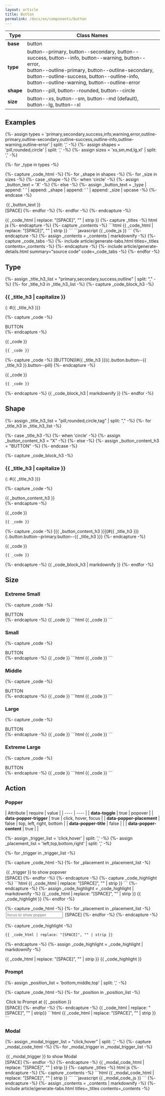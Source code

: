 ```yaml
---
layout: article
title: Button
permalink: /docs/en/components/button
---
```


| Type | Class Names |
| ---- | ---- |
| **base**  | button |
| **type**  | button\-\-primary, button\-\-secondary, button\-\-success, button\-\-info, button\-\-warning, button\-\-error, <br>button\-\-outline\-primary, button\-\-outline\-secondary, button\-\-outline\-success, button\-\-outline\-info, button\-\-outline\-warning, button\-\-outline\-error |
| **shape** | button\-\-pill, button\-\-rounded, button\-\-circle |
| **size**  | button\-\-xs, button\-\-sm, button\-\-md (default), button\-\-lg, button\-\-xl |

## Examples

<!-- ================================ -->
{%- assign types  = 'primary,secondary,success,info,warning,error,outline-primary,outline-secondary,outline-success,outline-info,outline-warning,outline-error' | split: ',' -%}
{%- assign shapes = 'pill,rounded,circle' | split: ',' -%}
{%- assign sizes  = 'xs,sm,md,lg,xl' | split: ',' -%}
<!-- ================================ -->
<style>
.example-button {
  margin: 2px 3px;
}
</style>
<!-- ================================ -->
<script>
{%- capture _code_js -%}
function copyButtonClass(el) {
  var classArr = Array.from(el.classList).filter(function(item) {
    return item != 'example-button';
  });
  var classStr = classArr.join(' ');
  TOOL.copyTextToClipboard(classStr);
  var promptClassArr = classArr.length>3 ? classArr.slice(0,3) : + classArr; 
  var promptClassStr = promptClassArr.join(' ') + '...';
  TOOL.prompt('Successfully copy class "'+ promptClassStr +'" to clipboard!');
}
{%- endcapture -%}
{{ _code_js }}
</script>
<!-- ================================ -->
{%- for _type in types -%}
<p>
{%- capture _code_html -%}
  {%- for _shape in shapes -%}
    {%- for _size in sizes -%}
      {%- case _shape -%}
        {%- when 'circle' -%}
          {%- assign _button_text = 'X' -%}
        {%- else -%}
          {%- assign _button_text = _type | append: ' ' | append: _shape | append: ' ' | append: _size | upcase -%}
      {%- endcase -%}
<div class="button button--{{ _type }} button--{{ _shape }} button--{{ _size }} example-button"
  onclick="javascript:copyButtonClass(this)"
  data-toggle="popover" 
  data-popper-trigger="hover" 
  data-popper-placement="top" 
  data-popper-title="" 
  data-popper-content="Copy class to Clipboard">
  {{ _button_text }}
</div>
[SPACE]
    {%- endfor -%}
  {%- endfor -%}
{%- endcapture -%}
</p>
<!-- ================================ -->
{{ _code_html | replace: "[SPACE]", "" | strip }}
<!-- ================================ -->
{%- capture _titles -%}
html
<!-- split title -->
js
{%- endcapture -%}
{%- capture _contents -%}
```html
{{ _code_html | replace: "[SPACE]", "" | strip }}
```
<!-- split content -->
```javascript
{{ _code_js }}
```
{%- endcapture -%}
{%- assign _contents = _contents | markdownify -%}
{%- capture _code_tabs -%}
{%- include article/generate-tabs.html titles=_titles contents=_contents -%}
{%- endcapture -%}
{%- include article/generate-details.html summary="source code" code=_code_tabs -%}
<!-- ================================ -->
{%- endfor -%}

<!-- ================================================================================================================================ -->

## Type

<!-- ================================ -->
{%- assign _title_h3_list = "primary,secondary,success,outline" | split: "," -%}
{%- for _title_h3 in _title_h3_list -%}
{%- capture _code_block_h3 -%}
<!-- ============================= -->
### {{ _title_h3 | capitalize }} 
{: #{{ _title_h3 }}}

<!-- ============================= -->
{%- capture _code -%}
<div class="button button--{{ _title_h3 }} button--pill">BUTTON</div>
{%- endcapture -%}

{{ _code }}

```html
{{ _code }}
```
<!-- ============================= -->
{%- capture _code -%}
[BUTTON](#{{ _title_h3 }}){:.button.button--{{ _title_h3 }}.button--pill}
{%- endcapture -%}

{{ _code }}

```html
{{ _code }}
```
<!-- ============================= -->
{%- endcapture -%}
{{ _code_block_h3 | markdownify }}
{%- endfor -%}

<!-- ================================================================================================================================ -->

## Shape

<!-- ================================ -->
{%- assign _title_h3_list = "pill,rounded,circle,tag" | split: "," -%}
{%- for _title_h3 in _title_h3_list -%}

{%- case _title_h3 -%}
  {%- when 'circle' -%}
    {%- assign _button_content_h3 = "X" -%}
  {%- else -%}
    {%- assign _button_content_h3 = "BUTTON" -%}
{%- endcase -%}

{%- capture _code_block_h3 -%}
<!-- ============================= -->
### {{ _title_h3 | capitalize }} 
{: #{{ _title_h3 }}}

<!-- ============================= -->
{%- capture _code -%}
<div class="button button--primary button--{{ _title_h3 }}">{{ _button_content_h3 }}</div>
{%- endcapture -%}

{{ _code }}

```html
{{ _code }}
```
<!-- ============================= -->
{%- capture _code -%}
[{{ _button_content_h3 }}](#{{ _title_h3 }}){:.button.button--primary.button--{{ _title_h3 }}}
{%- endcapture -%}

{{ _code }}

```html
{{ _code }}
```
<!-- ============================= -->
{%- endcapture -%}
{{ _code_block_h3 | markdownify }}
{%- endfor -%}

<!-- ================================================================================================================================ -->

## Size

### Extreme Small

<!-- ============================= -->
{%- capture _code -%}
<div class="button button--primary button--rounded button--xs">BUTTON</div>
{%- endcapture -%}
{{ _code }}
```html
{{ _code }}
```
<!-- ============================= -->

### Small

<!-- ============================= -->
{%- capture _code -%}
<div class="button button--primary button--rounded button--sm">BUTTON</div>
{%- endcapture -%}
{{ _code }}
```html
{{ _code }}
```
<!-- ============================= -->

### Middle

<!-- ============================= -->
{%- capture _code -%}
<div class="button button--primary button--rounded">BUTTON</div>
{%- endcapture -%}
{{ _code }}
```html
{{ _code }}
```
<!-- ============================= -->

### Large

<!-- ============================= -->
{%- capture _code -%}
<div class="button button--primary button--rounded button--lg">BUTTON</div>
{%- endcapture -%}
{{ _code }}
```html
{{ _code }}
```
<!-- ============================= -->

### Extreme Large

<!-- ============================= -->
{%- capture _code -%}
<div class="button button--primary button--rounded button--xl">BUTTON</div>
{%- endcapture -%}
{{ _code }}
```html
{{ _code }}
```
<!-- ============================= -->

## Action

### Popper

| Attribute | require | value |
| ---- | ---- |
| **data-toggle**  | true | popover |
| **data-popper-trigger**  | true | click, hover, focus |
| **data-popper-placement**  | false | top, left, right, bottom |
| **data-popper-title**  | false |  |
| **data-popper-content**  | true |  |

<!-- ============================= -->
{%- assign _trigger_list = 'click,hover' | split: ',' -%}
{%- assign _placement_list = 'left,top,bottom,right' | split: ',' -%}
<!-- ============================= -->
{%- for _trigger in _trigger_list -%}
<!-- ============================= -->
{%- capture _code_html -%}
{%- for _placement in _placement_list -%}
<div class="button button--primary button--pill example-button" 
data-toggle="popover" 
data-popper-trigger="{{ _trigger }}" 
data-popper-placement="{{ _placement }}" 
data-popper-title="Popper Title for {{ _trigger }}" 
data-popper-content="Popper Content for {{ _trigger }}">
{{ _trigger }} to show popover
</div>
[SPACE]
{%- endfor -%}
{%- endcapture -%}
<!-- ============================= -->
{%- capture _code_highlight -%}
```html
{{ _code_html | replace: "[SPACE]", "" | strip }}
```
{%- endcapture -%}
{%- assign _code_highlight = _code_highlight | markdownify -%}
<!-- ============================= -->
{{ _code_html | replace: "[SPACE]", "" | strip }}
{{ _code_highlight }}
<!-- ============================= -->
{%- endfor -%}
<!-- ============================= -->

<!-- ============================= -->
{%- capture _code_html -%}
{%- for _placement in _placement_list -%}
<input class="example-button"
placeholder="focus to show popper"
data-toggle="popover" 
data-popper-trigger="focus" 
data-popper-placement="{{ _placement }}" 
data-popper-title="Popper Title for focus" 
data-popper-content="Popper Content for focus">
[SPACE]
{%- endfor -%}
{%- endcapture -%}
<!-- ============================= -->
{%- capture _code_highlight -%}
```html
{{ _code_html | replace: "[SPACE]", "" | strip }}
```
{%- endcapture -%}
{%- assign _code_highlight = _code_highlight | markdownify -%}
<!-- ============================= -->
{{ _code_html | replace: "[SPACE]", "" | strip }}
{{ _code_highlight }}
<!-- ============================= -->

### Prompt

<!-- ============================= -->
{%- assign _position_list = 'bottom,middle,top' | split: ',' -%}
<!-- ============================= -->
{%- capture _code_html -%}
{%- for _position in _position_list -%}
<div class="button button--primary button--pill example-button"
  onclick="javascript:TOOL.prompt('hello world', {position: '{{ _position }}'})">
  Click to Prompt at {{ _position }}
</div>
[SPACE]
{%- endfor -%}
{%- endcapture -%}
<!-- ============================= -->
{{ _code_html |  replace: "[SPACE]", "" | strip}}
<!-- ============================= -->
```html
{{ _code_html | replace: "[SPACE]", "" | strip }}
```
<!-- ============================= -->

### Modal

<!-- ============================= -->
{%- assign _modal_trigger_list = "click,hover" | split: ',' -%}
{%- capture _modal_code_html -%}
{%- for _modal_trigger in _modal_trigger_list -%}
<div class="button button--primary button--rounded example-button"
data-toggle="modal" 
data-modal-trigger="{{ _modal_trigger }}" 
data-modal-showCallback="myModalShowCallback"
data-modal-hideCallback="myModalHideCallback"
>{{ _modal_trigger }} to show Modal</div>
[SPACE]
{%- endfor -%}
{%- endcapture -%}
<!-- ============================= -->
{{ _modal_code_html | replace: "[SPACE]", "" | strip }}
<script>
{%- capture _modal_code_js -%}
var _modalPromptId = 'asfasgasdkgblasrekarjaesfas';
function myModalShowCallback(modal) {
  console.trace('myModalShowCallback', modal);
  var prompt = TOOL.prompt('Click to Close this Modal', {
    position: 'middle',
    delay: -1 /* don't auto close */
  });
  modal[_modalPromptId] = prompt;
}
function myModalHideCallback(modal) {
  console.trace('myModalHideCallback', modal);
  var prompt = modal[_modalPromptId];
  if(prompt) {
    prompt.remove();
  }
}
{%- endcapture -%}
{{ _modal_code_js }}
</script>
<!-- ============================= -->
{%- capture _titles -%}
html
<!-- split title -->
js
{%- endcapture -%}
{%- capture _contents -%}
```html
{{ _modal_code_html | replace: "[SPACE]", "" | strip }}
```
<!-- split content -->
```javascript
{{ _modal_code_js }}
```
{%- endcapture -%}
{%- assign _contents = _contents | markdownify -%}
{%- include article/generate-tabs.html titles=_titles contents=_contents -%}
<!-- ============================= -->

